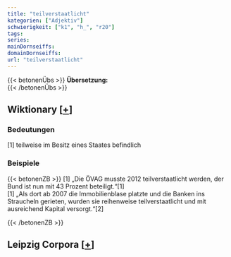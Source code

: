 ```yaml
---
title: "teilverstaatlicht"
kategorien: ["Adjektiv"]
schwierigkeit: ["k1", "h_", "r20"]
tags:
series:
mainDornseiffs:
domainDornseiffs:
url: "teilverstaatlicht"
---
```


{{< betonenÜbs >}}
**Übersetzung:**  
{{< /betonenÜbs >}}

## Wiktionary [[+](https://de.wiktionary.org/wiki/teilverstaatlicht)]

### Bedeutungen
[1] teilweise im Besitz eines Staates befindlich  

### Beispiele
{{< betonenZB >}}
[1] „Die ÖVAG musste 2012 teilverstaatlicht werden, der Bund ist nun mit 43 Prozent beteiligt.“[1]  
[1] „Als dort ab 2007 die Immobilienblase platzte und die Banken ins Straucheln gerieten, wurden sie reihenweise teilverstaatlicht und mit ausreichend Kapital versorgt.“[2]  

{{< /betonenZB >}}

## Leipzig Corpora [[+](https://corpora.uni-leipzig.de/en/res?word=teilverstaatlicht&corpusId=deu_newscrawl-public_2018)]

